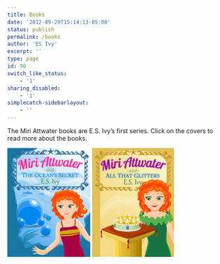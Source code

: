 ```yaml
---
title: Books
date: '2012-09-29T15:14:13-05:00'
status: publish
permalink: /books
author: 'ES Ivy'
excerpt: ''
type: page
id: 90
switch_like_status:
    - '1'
sharing_disabled:
    - '1'
simplecatch-sidebarlayout:
    - ''
---
```

The Miri Attwater books are E.S. Ivy’s first series. Click on the covers to read more about the books.

[![ocean's secret cover 190 x 250](../uploads/2012/09/oceans-secret-cover-190-x-250.jpg)](http://192.168.1.34:4945/miri-attwater-and-the-oceans-secret/) [![best books for girls : All That Glitters cover 188 x 250](../uploads/2014/01/All-That-Glitters-cover-188-x-250.jpg)](http://192.168.1.34:4945/?p=1540 "Miri Attwater and All That Glitters")